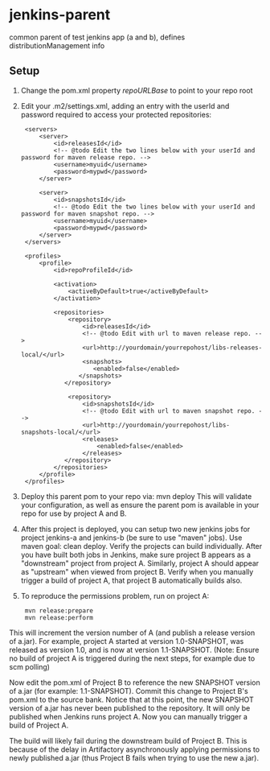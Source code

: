 jenkins-parent
==============

common parent of test jenkins app (a and b), defines distributionManagement info


Setup
-----
1. Change the pom.xml property *repoURLBase* to point to your repo root
2. Edit your .m2/settings.xml, adding an entry with the userId and password required to access your protected repositories:

        <servers>
            <server>
                <id>releasesId</id>
                <!-- @todo Edit the two lines below with your userId and password for maven release repo. -->
                <username>myuid</username>
                <password>mypwd</password>
            </server>

            <server>
                <id>snapshotsId</id>
                <!-- @todo Edit the two lines below with your userId and password for maven snapshot repo. -->
                <username>myuid</username>
                <password>mypwd</password>
            </server>
        </servers>

        <profiles>
            <profile>
                <id>repoProfileId</id>

                <activation>
                    <activeByDefault>true</activeByDefault>
                </activation>

                <repositories>
                    <repository>
                        <id>releasesId</id>
                        <!-- @todo Edit with url to maven release repo. -->
                        <url>http://yourdomain/yourrepohost/libs-releases-local/</url>
                        <snapshots>
                           <enabled>false</enabled>
                       </snapshots>
                   </repository>

                    <repository>
                        <id>snapshotsId</id>
                        <!-- @todo Edit with url to maven snapshot repo. -->
                        <url>http://yourdomain/yourrepohost/libs-snapshots-local/</url>
                        <releases>
                            <enabled>false</enabled>
                        </releases>
                   </repository>
                </repositories>
            </profile>
        </profiles>
3. Deploy this parent pom to your repo via: mvn deploy
        This will validate your configuration, as well as ensure the parent pom is available in your repo for use by project A and B.
4. After this project is deployed, you can setup two new jenkins jobs for project jenkins-a and jenkins-b (be sure to use
"maven" jobs). Use maven goal: clean deploy. Verify the projects can build individually. After you have built both jobs in Jenkins, make sure project B
appears as a "downstream" project from project A. Similarly, project A should appear as "upstream" when viewed from project B.
Verify when you manually trigger a build of project A, that project B automatically builds also.
5. To reproduce the permissions problem, run on project A:

        mvn release:prepare
        mvn release:perform

 This will increment the version number of A (and publish a release version of a.jar).
For example, project A started at version 1.0-SNAPSHOT, was released as version 1.0, and is now at version 1.1-SNAPSHOT.
(Note: Ensure no build of project A is triggered during the next steps, for example due to scm polling)

Now edit the pom.xml of Project B to reference the new SNAPSHOT version of a.jar (for example: 1.1-SNAPSHOT).
Commit this change to Project B's pom.xml to the source bank.
Notice that at this point, the new SNAPSHOT version of a.jar has never been published to the repository. It will only be published when Jenkins runs project A.
 Now you can manually trigger a build of Project A.

The build will likely fail during the downstream build of Project B. This is because of the delay in Artifactory
asynchronously applying permissions to newly published a.jar (thus Project B fails when trying to use the new a.jar).

